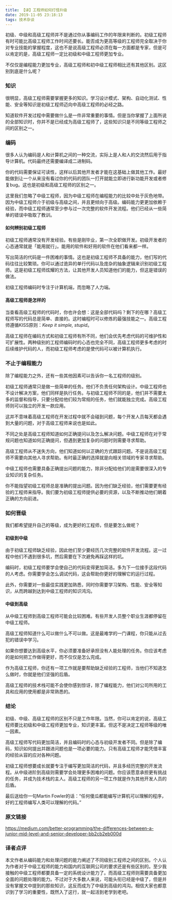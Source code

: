 ```yaml
---
title: 【译】工程师如何打怪升级
date: 2019-11-05 23:18:13
tags: 技术杂谈
---
```


初级、中级和高级工程师并不是通过你从事编码工作的年限来判断的。初级工程师有时可能比高级工程师工作时间还要长。能否成为更高等级的工程师完全取决于你对专业技能的掌握程度，这也不是说高级工程师必须在每一方面都是专家，但是可以肯定的是，高级工程师一定比初级和中级工程师更加专业。<!-- more -->

不仅仅是编程能力更加专业，高级工程师和初中级工程师相比还有其他区别。这区别到底是什么呢？

### 知识

很明显，高级工程师需要掌握更多的知识。学习设计模式、架构、自动化测试、性能、安全等知识是初级工程师迈向中高级工程师的必经之路。

知道软件开发过程中需要做什么是一件非常重要的事情。但是当你掌握了上面所说的全部知识时，你并不是已经成为高级工程师了，这些知识只是不同等级工程师之间的区别之一。

### 编码

很多人认为编码是人和计算机之间的一种交流，实际上是人和人的交流然后用于指导计算机。代码最终还需要编译成二进制码。

你的代码需要保证可读性，这样以后其他开发者才能在这基础上做其他工作。最好能做到让一个从来没有看过你的代码的团队一打开就能立即进行新功能开发或者修复bug。这也是初级和高级工程师的区别之一。

这里我们忽略了中级工程师，因为中级工程师在编程能力的比较中处于灰色地带。因为中级工程师介于初级与高级之间，并且更倾向于高级。编码能力更更加依赖于经验，而中级工程师通常至少参与过一次完整的软件开发流程。他们已经从一些简单的错误中吸取了教训。

#### 如何辨别初级工程师

初级工程师通常没有开发经验。有些是刚毕业，第一次全职做开发。初级开发者的心态通常就是「能用就行」。能用的软件和好用的软件在他们看来都一样。

写出简洁的代码是一件困难的事情。这也是初级工程师不具备的能力，他们写的代码往往比较繁琐。你可以通过诡异的单行代码以及庞杂的抽象逻辑来识别初级工程师。这是初级工程师炫耀的方法，让其他开发人员知道他们的能力，但这是错误的做法。

初级工程师编码时专注于计算机端，而忽略了人力端。

#### 高级工程师是怎样的

当查看高级工程师的代码时，你也许会想：这是全部代码吗？剩下的在哪？高级工程师写的代码总是简单、直接的。这时编程时可以修炼的最强技能之一。高级工程师遵循KISS原则：*Keep it simple, stupid*。

高级工程师在编码方式和初级工程师有所不同，他们会优先考虑代码的可维护性和可扩展性。两种级别的工程师编码时的心态也完全不同，高级工程师更多考虑的时后续维护代码的人，而初级工程师考虑的是使代码可以被计算机执行。

### 不止于编程能力

除了编程能力之外，还有一些其他因素可以告诉你一名工程师的级别。

初级工程师通常只是做一些简单的任务。他们不负责任何架构设计。中级工程师也不设计解决方案，他们同样是执行任务。与初级工程师不同的是，他们并不需要太多的监督和指导，只要分配给他们较为常规的任务，他们就能独立完成。高级工程师则可以独立的开发一款应用。

这并不意味着高级工程师在开发过程中就不会碰到问题，每个开发人员每天都会遇到大量的问题，对于高级工程师来说也是如此。

不同之处是高级工程师知道如何正确提问以及怎么解决问题。中级工程师在对于常规问题也知道如何正确提问，但遇到更加复杂的问题时则需要寻求帮助。

高级工程师从不迷失方向，他们知道如何以正确的方式跟踪问题。不是说高级工程师不需要向其他人寻求帮助。有时最正确的选择就是向相关领域的专家寻求帮助。

中级工程师也需要具备正确提出问题的能力，除非分配给他们的是需要很深入的专业知识的复杂任务。

你不能指望初级工程师总是准确的提出问题。因为他们缺乏经验，他们需要更有经验的工程师来指导。我们要为初级工程师提供必要的资源，以及不断推动他们朝着正确的方向前进。

### 如何晋级

我们都希望提升自己的等级，成为更好的工程师，但是要怎么做呢？

#### 初级到中级

由于初级工程师缺乏经验，因此他们至少要经历几次完整的软件开发流程。这一过程中他们不遇到很多坑，然后需要在下次避免再踩这样的坑。

编码时，初级工程师要学会使自己的代码变得更加简洁。多为下一位接手这段代码的人考虑。你需要学会怎么调试代码，这会帮助你更好的理解它的运行过程。

此外，你需要对一些最佳实践更加熟悉，同时你需要学习架构、性能、安全等知识，从而跨越到达到中级工程师的知识鸿沟。

#### 中级到高级

从中级工程师到高级工程师可能会比较困难。有些开发人员整个职业生涯都停留在中级工程师。

高级工程师知道什么可以做什么不可以做。这是最难学的一门课程，你只能从过去犯的错误中学习。

如果你想要达到高级水平，你必须要准备好承担没有人能处理的任务。你应该考虑的是如何把工作做得更好，而不仅仅是怎么完成。

作为高级工程师，你还有一项工作就是要帮助缺乏经验的工程师，当他们不知道怎么做时，你就是他们坚强的后盾。

高级工程师的技术栈可能不会使你感到惊讶，除了编程能力，他们对公司所用的工具和应用的使用都是非常熟悉的。

### 结论

初级、中级、高级工程师的区别不只是工作年限。当然，你可以肯定的说，高级工程师要比初级和中级工程师更加专业，知识更丰富。但这不是决定工程师等级的唯一因素。

高级工程师写代码更加简洁，并且编码时的心态与初级开发者不同。但是除了编码，知识如何提出并跟进问题也是一项必要的能力。只有高级工程师才能凭借丰富的经验从容的应对各种问题。

初级工程师想要成长就要专注于编写更加简洁的代码，并且多经历完整的开发流程。从中级进阶到高级则需要学会处理更多困难的问题。你应该愿意承担更有挑战的任务，并成为技术栈的主人。高级工程师的另一项工作就是作为其他开发人员的后盾。

最后送给你一句Martin Fowler的话：“任何傻瓜都能编写计算机可以理解的程序，好的工程师编写人类可以理解的代码。”

### 原文链接

https://medium.com/better-programming/the-differences-between-a-junior-mid-level-and-senior-developer-bb2cb2eb000d

### 译者点评

本文作者从编码能力和处理问题的能力阐述了不同级别工程师之间的区别。个人认为作者对于中级工程师的能力和国内的互联网公司的要求还是有些区别的。至少我接触的中级工程师都要具备一定的系统设计能力了。而高级工程师则需要具备更加全面的问题处理的能力。不过对于大多数人来说，可能头衔已经是中级了，但是并没有掌握文中提到的那些知识，这反而成为了中级到高级的鸿沟。相信大家也都意识到了学习的重要性，既然入了这行，就一起活到老学到老吧。